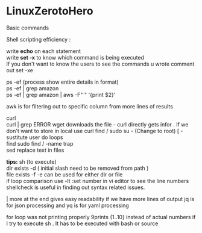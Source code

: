 # LinuxZerotoHero

Basic commands

Shell scripting efficiency :

write **echo** on each statement    
write **set -x** to know which command is being executed  
If you don't want to know the users to see the commands u wrote comment out set -xe  

ps -ef (process show entire details in format)  
ps -ef | grep amazon  
ps -ef | grep amazon | aws -F" " '{print $2}'

awk is for filtering out to specific column from more lines of results  

curl <URL>  
curl <URL> | grep ERROR 
wget downloads the file - curl directly gets infor  . If we don't want to store in local use curl
find / 
sudo su - (Change to root)  [ -sustitute user do
loops  
find   sudo find / -name <name of file>
trap  
sed  replace text in files  

**tips:**
sh <scriptname>  (to execute)  
dir exists -d ( initial slash need to be removed from path )  
file exists -f
-e can be used for either dir or file  
if loop comparison use -lt
:set number in vi editor to see the line numbers  
shellcheck is useful in finding out syntax related issues.   

| more at the end gives easy readability if we have more lines of output 
jq is for json processing and yq is for yaml processing


for loop was not printing properly 9prints {1..10} instead of actual numbers if I try to execute sh <scriptname>. It has to be executed with bash <scriptname> or source <scriptname> 



